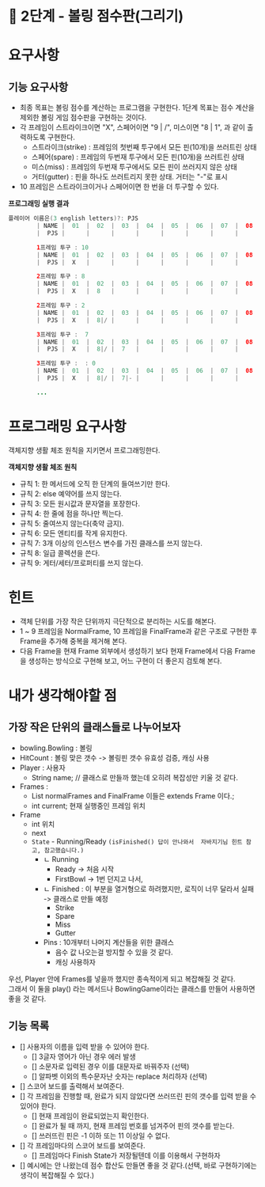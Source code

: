 # 🚀 2단계 - 볼링 점수판(그리기)

# 요구사항
## 기능 요구사항
* 최종 목표는 볼링 점수를 계산하는 프로그램을 구현한다. 1단계 목표는 점수 계산을 제외한 볼링 게임 점수판을 구현하는 것이다.
* 각 프레임이 스트라이크이면 "X", 스페어이면 "9 | /", 미스이면 "8 | 1", 과 같이 출력하도록 구현한다.
  * 스트라이크(strike) : 프레임의 첫번째 투구에서 모든 핀(10개)을 쓰러트린 상태
  * 스페어(spare) : 프레임의 두번재 투구에서 모든 핀(10개)을 쓰러트린 상태
  * 미스(miss) : 프레임의 두번재 투구에서도 모든 핀이 쓰러지지 않은 상태
  * 거터(gutter) : 핀을 하나도 쓰러트리지 못한 상태. 거터는 "-"로 표시
* 10 프레임은 스트라이크이거나 스페어이면 한 번을 더 투구할 수 있다.

**프로그래밍 실행 결과**
```java
플레이어 이름은(3 english letters)?: PJS
        | NAME |  01  |  02  |  03  |  04  |  05  |  06  |  07  |  08  |  09  |  10  |
        |  PJS |      |      |      |      |      |      |      |      |      |      |

        1프레임 투구 : 10
        | NAME |  01  |  02  |  03  |  04  |  05  |  06  |  07  |  08  |  09  |  10  |
        |  PJS |  X   |      |      |      |      |      |      |      |      |      |

        2프레임 투구 : 8
        | NAME |  01  |  02  |  03  |  04  |  05  |  06  |  07  |  08  |  09  |  10  |
        |  PJS |  X   |  8   |      |      |      |      |      |      |      |      |

        2프레임 투구 : 2
        | NAME |  01  |  02  |  03  |  04  |  05  |  06  |  07  |  08  |  09  |  10  |
        |  PJS |  X   |  8|/ |      |      |      |      |      |      |      |      |

        3프레임 투구 :  7
        | NAME |  01  |  02  |  03  |  04  |  05  |  06  |  07  |  08  |  09  |  10  |
        |  PJS |  X   |  8|/ |  7   |      |      |      |      |      |      |      |

        3프레임 투구 :  : 0
        | NAME |  01  |  02  |  03  |  04  |  05  |  06  |  07  |  08  |  09  |  10  |
        |  PJS |  X   |  8|/ |  7|- |      |      |      |      |      |      |      |

        ...
```

# 프로그래밍 요구사항
객체지향 생활 체조 원칙을 지키면서 프로그래밍한다.

**객체지향 생활 체조 원칙**
* 규칙 1: 한 메서드에 오직 한 단계의 들여쓰기만 한다.
* 규칙 2: else 예약어를 쓰지 않는다.
* 규칙 3: 모든 원시값과 문자열을 포장한다.
* 규칙 4: 한 줄에 점을 하나만 찍는다.
* 규칙 5: 줄여쓰지 않는다(축약 금지).
* 규칙 6: 모든 엔티티를 작게 유지한다.
* 규칙 7: 3개 이상의 인스턴스 변수를 가진 클래스를 쓰지 않는다.
* 규칙 8: 일급 콜렉션을 쓴다.
* 규칙 9: 게터/세터/프로퍼티를 쓰지 않는다.

# 힌트
* 객체 단위를 가장 작은 단위까지 극단적으로 분리하는 시도를 해본다.
* 1 ~ 9 프레임을 NormalFrame, 10 프레임을 FinalFrame과 같은 구조로 구현한 후 Frame을 추가해 중복을 제거해 본다.
* 다음 Frame을 현재 Frame 외부에서 생성하기 보다 현재 Frame에서 다음 Frame을 생성하는 방식으로 구현해 보고, 어느 구현이 더 좋은지 검토해 본다.

# 내가 생각해야할 점
## 가장 작은 단위의 클래스들로 나누어보자

* bowling.Bowling : 볼링
* HitCount : 볼링 맞은 갯수 -> 볼링핀 갯수 유효성 검증, 캐싱 사용
* Player : 사용자
  * String name; // 클래스로 만들까 했는데 오히려 복잡성만 키울 것 같다.
* Frames :
  * List<Frame> normalFrames and FinalFrame 이들은 extends Frame 이다.;
  * int current; 현재 실행중인 프레임 위치
* Frame
  * int 위치
  * next
  * `State` - Running/Ready `(isFinished() 답이 안나와서  자바지기님 힌트 참고, 참고했습니다.) `
    * ㄴ Running
      * Ready -> 처음 시작
      * FirstBowl -> 1번 던지고 나서,
    * ㄴ Finished : 이 부분을 열거형으로 하려했지만, 로직이 너무 달라서 실패 -> 클래스로 만들 예정
      * Strike
      * Spare
      * Miss
      * Gutter
    * Pins : 10개부터 나머지 계산들을 위한 클래스
      * 음수 값 나오는걸 방지할 수 있을 것 같다.
      * 캐싱 사용하자

우선, Player 안에 Frames를 넣을까 했지만 종속적이게 되고 복잡해질 것 같다.      
그래서 이 둘을 play() 라는 메서드나 BowlingGame이라는 클래스를 만들어 사용하면 좋을 것 같다.
## 기능 목록
* [] 사용자의 이름을 입력 받을 수 있어야 한다.
  * [] 3글자 영어가 아닌 경우 에러 발생
  * [] 소문자로 입력된 경우 이를 대문자로 바꿔주자 (선택)
  * [] 알파벳 이외의 특수문자난 숫자는 replace 처리하자 (선택)
* [] 스코어 보드를 출력해서 보여준다.     
* [] 각 프레임을 진행할 때, 완료가 되지 않았다면 쓰러뜨린 핀의 갯수를 입력 받을 수 있어야 한다.
  * [] 현재 프레임이 완료되었는지 확인한다.
  * [] 완료가 될 때 까지, 현재 프레임 번호를 넘겨주어 핀의 갯수를 받는다.
  * [] 쓰러뜨린 핀은 -1 이하 또는 11 이상일 수 없다.
* [] 각 프레임마다의 스코어 보드를 보여준다.    
  * [] 프레임마다 Finish State가 저장될텐데 이를 이용해서 구현하자
* [] 예시에는 안 나왔는데 점수 합산도 만들면 좋을 것 같다.(선택, 바로 구현하기에는 생각이 복잡해질 수 있다.)   



